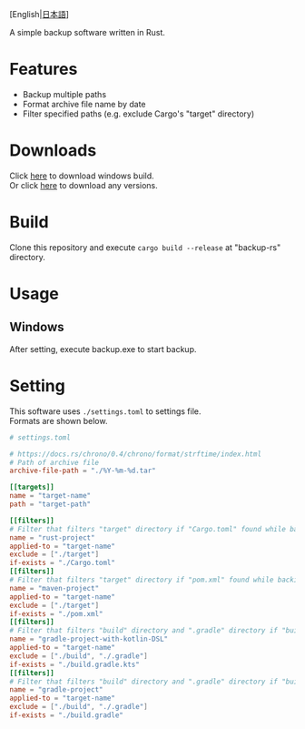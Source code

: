\[English|[日本語](docs/README_JA.md)\]

A simple backup software written in Rust.

# Features

- Backup multiple paths
- Format archive file name by date
- Filter specified paths (e.g. exclude Cargo's "target" directory)

# Downloads

Click [here](https://github.com/kuro46/backup-rs/releases/downloads/latest/backup-windows-x86_64.zip) to download windows build.  
Or click [here](https://github.com/kuro46/backup-rs/releases) to download any versions.

# Build

Clone this repository and execute `cargo build --release` at "backup-rs" directory.

# Usage

## Windows

After setting, execute backup.exe to start backup.

# Setting

This software uses `./settings.toml` to settings file.  
Formats are shown below.

```toml
# settings.toml

# https://docs.rs/chrono/0.4/chrono/format/strftime/index.html
# Path of archive file
archive-file-path = "./%Y-%m-%d.tar"

[[targets]]
name = "target-name"
path = "target-path"

[[filters]]
# Filter that filters "target" directory if "Cargo.toml" found while backing up "target-name".
name = "rust-project"
applied-to = "target-name"
exclude = ["./target"]
if-exists = "./Cargo.toml"
[[filters]]
# Filter that filters "target" directory if "pom.xml" found while backing up "target-name".
name = "maven-project"
applied-to = "target-name"
exclude = ["./target"]
if-exists = "./pom.xml"
[[filters]]
# Filter that filters "build" directory and ".gradle" directory if "build.gradle.kts" found.
name = "gradle-project-with-kotlin-DSL"
applied-to = "target-name"
exclude = ["./build", "./.gradle"]
if-exists = "./build.gradle.kts"
[[filters]]
# Filter that filters "build" directory and ".gradle" directory if "build.gradle" found.
name = "gradle-project"
applied-to = "target-name"
exclude = ["./build", "./.gradle"]
if-exists = "./build.gradle"

```
